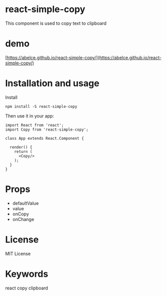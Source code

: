 # react-simple-copy
This component is used to copy text to clipboard

# demo 
[https://abelce.github.io/react-simple-copy/](https://abelce.github.io/react-simple-copy/)

# Installation and usage
Install

```
npm install -S react-simple-copy
```

Then use it in your app:

```
import React from 'react';
import Copy from 'react-simple-copy';

class App extends React.Component {

  render() {
    return (
      <Copy/>
    );
  }
}
```

# Props
+ defaultValue
+ value
+ onCopy
+ onChange

# License
MIT License

# Keywords
react copy clipboard